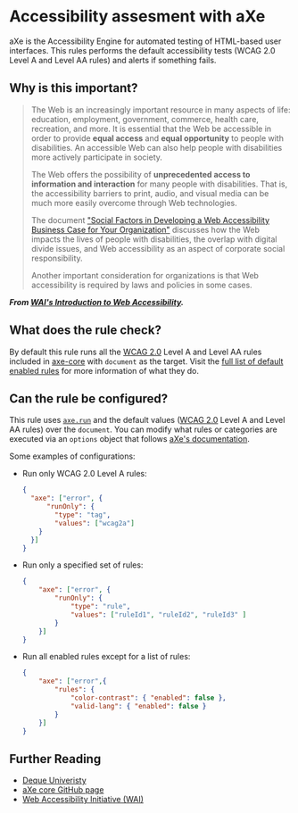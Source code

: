 # Accessibility assesment with aXe

aXe is the Accessibility Engine for automated testing of HTML-based user
interfaces. This rules performs the default accessibility tests (WCAG 2.0
Level A and Level AA rules) and alerts if something fails.

## Why is this important?

> The Web is an increasingly important resource in many aspects of life: education,
employment, government, commerce, health care, recreation, and more. It is
essential that the Web be accessible in order to provide **equal access** and **equal
opportunity** to people with disabilities. An accessible Web can also help people
with disabilities more actively participate in society.
>
> The Web offers the possibility of **unprecedented access to information and
interaction** for many people with disabilities. That is, the accessibility barriers
to print, audio, and visual media can be much more easily overcome through Web
technologies.
>
> The document ["Social Factors in Developing a Web Accessibility Business Case for
Your Organization"](https://www.w3.org/WAI/bcase/soc) discusses how the Web
impacts the lives of people with disabilities, the overlap with digital divide
issues, and Web accessibility as an aspect of corporate social responsibility.
>
> Another important consideration for organizations is that Web accessibility is
required by laws and policies in some cases.

***From [WAI's Introduction to Web Accessibility](https://www.w3.org/WAI/intro/accessibility.php).***

## What does the rule check?

By default this rule runs all the [WCAG 2.0](https://www.w3.org/TR/WCAG20/)
Level A and Level AA rules included in [axe-core](https://github.com/dequelabs/axe-core/)
with `document` as the target. Visit the
[full list of default enabled rules](https://github.com/dequelabs/axe-core/blob/develop/doc/rule-descriptions.md)
for more information of what they do.

## Can the rule be configured?

This rule uses
[`axe.run`](https://github.com/dequelabs/axe-core/blob/develop/doc/API.md#api-name-axerun)
and the default values ([WCAG 2.0](https://www.w3.org/TR/WCAG20/) Level A and
Level AA rules) over the `document`.
You can modify what rules or categories are executed via an `options` object
that follows
[aXe's documentation](https://github.com/dequelabs/axe-core/blob/develop/doc/API.md#options-parameter).

Some examples of configurations:

* Run only WCAG 2.0 Level A rules:

  ```json
  {
    "axe": ["error", {
        "runOnly": {
	      "type": "tag",
	      "values": ["wcag2a"]
	  }
    }]
  }
  ```

* Run only a specified set of rules:

  ```json
  {
      "axe": ["error", {
          "runOnly": {
              "type": "rule",
              "values": ["ruleId1", "ruleId2", "ruleId3" ]
          }
      }]
  }
  ```

* Run all enabled rules except for a list of rules:

  ```json
  {
      "axe": ["error",{
          "rules": {
              "color-contrast": { "enabled": false },
              "valid-lang": { "enabled": false }
          }
      }]
  }
  ```

## Further Reading


* [Deque Univeristy](https://dequeuniversity.com/)
* [aXe core GitHub page](https://github.com/dequelabs/axe-core)
* [Web Accessibility Initiative (WAI)](https://www.w3.org/WAI/)

